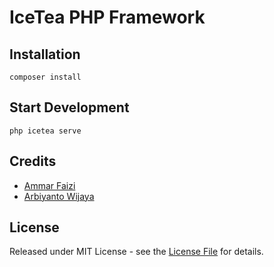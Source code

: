 # IceTea PHP Framework


## Installation

```shell
composer install
```


## Start Development

```shell
php icetea serve

```


## Credits

- <a href="https://github.com/ammarfaizi2">Ammar Faizi</a>
- <a href="https://github.com/arbiyanto">Arbiyanto Wijaya</a>



## License

Released under MIT License - see the [License File](LICENSE) for details.